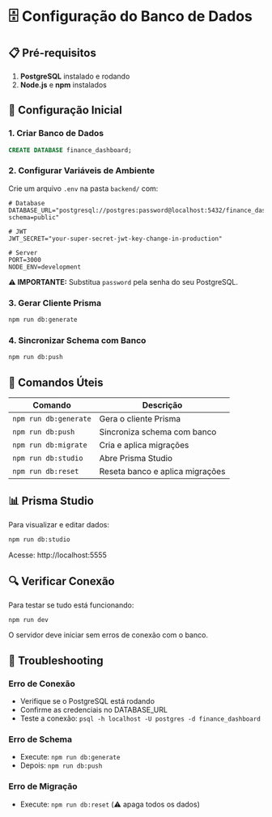 # 🗄️ Configuração do Banco de Dados

## 📋 Pré-requisitos

1. **PostgreSQL** instalado e rodando
2. **Node.js** e **npm** instalados

## 🚀 Configuração Inicial

### 1. Criar Banco de Dados

```sql
CREATE DATABASE finance_dashboard;
```

### 2. Configurar Variáveis de Ambiente

Crie um arquivo `.env` na pasta `backend/` com:

```env
# Database
DATABASE_URL="postgresql://postgres:password@localhost:5432/finance_dashboard?schema=public"

# JWT
JWT_SECRET="your-super-secret-jwt-key-change-in-production"

# Server
PORT=3000
NODE_ENV=development
```

**⚠️ IMPORTANTE:** Substitua `password` pela senha do seu PostgreSQL.

### 3. Gerar Cliente Prisma

```bash
npm run db:generate
```

### 4. Sincronizar Schema com Banco

```bash
npm run db:push
```

## 🔧 Comandos Úteis

| Comando | Descrição |
|---------|-----------|
| `npm run db:generate` | Gera o cliente Prisma |
| `npm run db:push` | Sincroniza schema com banco |
| `npm run db:migrate` | Cria e aplica migrações |
| `npm run db:studio` | Abre Prisma Studio |
| `npm run db:reset` | Reseta banco e aplica migrações |

## 📊 Prisma Studio

Para visualizar e editar dados:

```bash
npm run db:studio
```

Acesse: http://localhost:5555

## 🔍 Verificar Conexão

Para testar se tudo está funcionando:

```bash
npm run dev
```

O servidor deve iniciar sem erros de conexão com o banco.

## 🚨 Troubleshooting

### Erro de Conexão
- Verifique se o PostgreSQL está rodando
- Confirme as credenciais no DATABASE_URL
- Teste a conexão: `psql -h localhost -U postgres -d finance_dashboard`

### Erro de Schema
- Execute: `npm run db:generate`
- Depois: `npm run db:push`

### Erro de Migração
- Execute: `npm run db:reset` (⚠️ apaga todos os dados) 